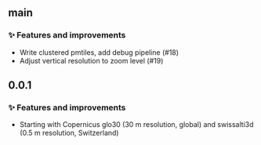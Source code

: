## main

### ✨ Features and improvements

- Write clustered pmtiles, add debug pipeline (#18)
- Adjust vertical resolution to zoom level (#19)

## 0.0.1

### ✨ Features and improvements

- Starting with Copernicus glo30 (30 m resolution, global) and swissalti3d (0.5 m resolution, Switzerland)
